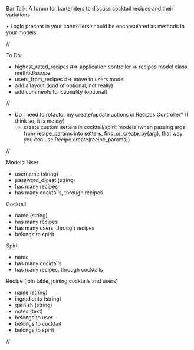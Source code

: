 Bar Talk: A forum for bartenders to discuss cocktail recipes and their variations

• Logic present in your controllers should be encapsulated as methods in your models.

//

To Do:

- highest_rated_recipes #=> application controller => recipes model class method/scope
- users_from_recipes #=> move to users model
- add a layout (kind of optional, not really)
- add comments functionality (optional)

//

- Do I need to refactor my create/update actions in Recipes Controller? (I think so, it is messy) 
    - create custom setters in cocktail/spirit models (when passing args from recipe_params into setters, find_or_create_by(arg), that way you can use Recipe.create(recipe_params))

//


Models:
User
- username (string)
- password_digest (string)
- has many recipes
- has many cocktails, through recipes

<!-- - has many comments
- has many recipes through comments -->


Cocktail
- name (string)
- has many recipes
- has many users, through recipes
- belongs to spirit

Spirit
- name
- has many cocktails
- has many recipes, through cocktails

Recipe (join table, joining cocktails and users) 
- name (string)
- ingredients (string)
- garnish (string)
- notes (text)
- belongs to user
- belongs to cocktail
- belongs to spirit

<!-- - has many comments
- has many users through comments -->


<!-- Comment? (join table? joining users and recipes)
 - content (text)
 - belongs to user
 - belongs to recipe -->


//